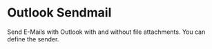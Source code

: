 # Outlook Sendmail

Send E-Mails with Outlook with and without file attachments. You can define the sender.